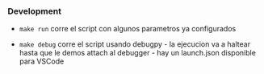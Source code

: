 ### Development


- `make run` corre el script con algunos parametros ya configurados

- `make debug` corre el script usando debugpy - la ejecucion va a haltear hasta que le demos attach al debugger - hay un launch.json disponible para VSCode